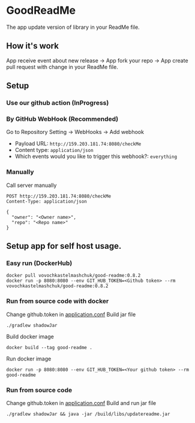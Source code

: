 # GoodReadMe
The app update version of library in your ReadMe file.

## How it's work
App receive event about new release -> App fork your repo -> App create pull request with change in your ReadMe file.

## Setup
### Use our github action (InProgress)

### By GitHub WebHook (Recommended)
Go to Repository Setting -> WebHooks -> Add webhook 
 - Payload URL: `http://159.203.181.74:8080/checkMe`
 - Content type: `application/json`
 - Which events would you like to trigger this webhook?: `everything`
 
### Manually
Call server manually
```http request
POST http://159.203.181.74:8080/checkMe
Content-Type: application/json

{
  "owner": "<Owner name>",
  "repo": "<Repo name>"
}
```

## Setup app for self host usage.
### Easy run (DockerHub)
```shell script
docker pull vovochkastelmashchuk/good-readme:0.8.2
docker run -p 8080:8080 --env GIT_HUB_TOKEN=<Github token> --rm vovochkastelmashchuk/good-readme:0.8.2
```

### Run from source code with docker
Change github.token in [application.conf](resources/application.conf)
Build jar file
```shell script
./gradlew shadowJar 
```
Build docker image
```shell script
docker build --tag good-readme .
```
Run docker image
```shell script
docker run -p 8080:8080 --env GIT_HUB_TOKEN=<Your github token> --rm good-readme
```

### Run from source code
Change github.token in [application.conf](resources/application.conf)
Build and run jar file
```shell script
./gradlew shadowJar && java -jar /build/libs/updatereadme.jar 
```
  

